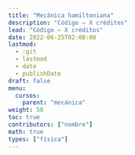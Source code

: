 ```yaml
---
title: "Mecánica hamiltoniana"
description: "Código — X créditos"
lead: "Código — X créditos"
date: 2022-06-25T02:00:00
lastmod:
  - :git
  - lastmod
  - date
  - publishDate
draft: false
menu:
  cursos:
    parent: "mecánica"
weight: 50
toc: true
contributors: ["nombre"]
math: true
types: ["física"]
---
```

